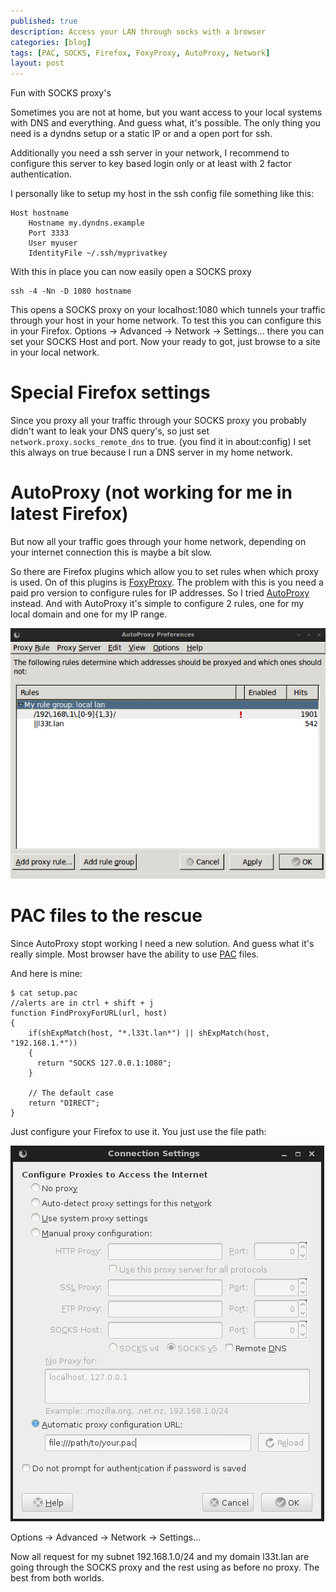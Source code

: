 ```yaml
---
published: true
description: Access your LAN through socks with a browser
categories: [blog]
tags: [PAC, SOCKS, Firefox, FoxyProxy, AutoProxy, Network]
layout: post
---
```


Fun with SOCKS proxy's

Sometimes you are not at home, but you want access to your local systems
with DNS and everything.
And guess what, it's possible. The only thing you need is a dyndns setup or
a static IP or and a open port for ssh.

Additionally you need a ssh server in your network, I recommend to
configure this server to key based login only or at least with 2 factor
authentication.

I personally like to setup my host in the ssh config file something like
this:

```
Host hostname
    Hostname my.dyndns.example
    Port 3333
    User myuser
    IdentityFile ~/.ssh/myprivatkey
```

With this in place you can now easily open a SOCKS proxy

```
ssh -4 -Nn -D 1080 hostname
```

This opens a SOCKS proxy on your localhost:1080 which tunnels your traffic
through your host in your home network.
To test this you can configure this in your Firefox. Options -> Advanced ->
Network -> Settings... there you can set your SOCKS Host and port. Now your
ready to got, just browse to a site in your local network.

# Special Firefox settings
Since you proxy all your traffic through your SOCKS proxy you probably
didn't want to leak your DNS query's, so just set
`network.proxy.socks_remote_dns` to true. (you find it in about:config) 
I set this always on true because I run a DNS server in my home network.

# AutoProxy (not working for me in latest Firefox)
But now all your traffic goes through your home network, depending on your
internet connection this is maybe a bit slow.

So there are Firefox plugins which allow you to set rules when which proxy
is used. On of this plugins is [FoxyProxy](http://getfoxyproxy.org/). The
problem with this is you need a paid pro version to configure rules for IP
addresses. So I tried [AutoProxy](https://autoproxy.org) instead.
And with AutoProxy it's simple to configure 2 rules, one for my local
domain and one for my IP range.

![AutoProxy settings](/blog-bilder/2014-11-11-fun-with-socks-auto-proxy.png)

# PAC files to the rescue

Since AutoProxy stopt working I need a new solution. And guess what
it's really simple. Most browser have the ability to use [PAC](http://en.wikipedia.org/wiki/Proxy_auto-config) files. 


And here is mine: 

```
$ cat setup.pac
//alerts are in ctrl + shift + j
function FindProxyForURL(url, host)
{
    if(shExpMatch(host, "*.l33t.lan*") || shExpMatch(host, "192.168.1.*"))
    {
      return "SOCKS 127.0.0.1:1080";
    }

    // The default case
    return "DIRECT";
}
``` 

Just configure your Firefox to use it. You just use the file path:

![Set a PAC file](/blog-bilder/2014-11-11-fun-with-socks-pac.png)

Options -> Advanced -> Network -> Settings...

Now all request for my subnet 192.168.1.0/24 and my domain l33t.lan are
going through the SOCKS proxy and the rest using as before no proxy. The
best from both worlds.